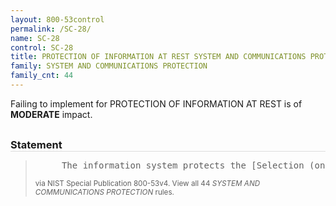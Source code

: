 ```yaml
---
layout: 800-53control
permalink: /SC-28/
name: SC-28
control: SC-28
title: PROTECTION OF INFORMATION AT REST SYSTEM AND COMMUNICATIONS PROTECTION
family: SYSTEM AND COMMUNICATIONS PROTECTION
family_cnt: 44
---
```

<p class="text-warning">Failing to implement for PROTECTION OF INFORMATION AT REST is of <b>MODERATE</b> impact.</p>

<h3 style="border-bottom:1px solid #ddd;margin:30px 0 8px 0;">Statement</h3>
<blockquote>
<pre>     The information system protects the [Selection (one or more): confidentiality; integrity] of [Assignment: organization-defined information at rest]. 
</pre>
<p><small>via NIST Special Publication 800-53v4. View all 44 <i>SYSTEM AND COMMUNICATIONS PROTECTION</i> rules. <a href="/cce/ssg/group/$Group_id"><span class="glyphicon glyphicon-link"></span></a> </small></p>
</blockquote>

